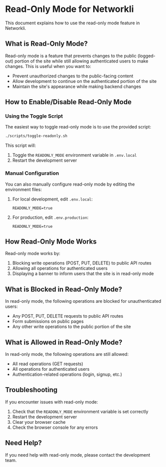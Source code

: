 # Read-Only Mode for Networkli

This document explains how to use the read-only mode feature in Networkli.

## What is Read-Only Mode?

Read-only mode is a feature that prevents changes to the public (logged-out) portion of the site while still allowing authenticated users to make changes. This is useful when you want to:

- Prevent unauthorized changes to the public-facing content
- Allow development to continue on the authenticated portion of the site
- Maintain the site's appearance while making backend changes

## How to Enable/Disable Read-Only Mode

### Using the Toggle Script

The easiest way to toggle read-only mode is to use the provided script:

```bash
./scripts/toggle-readonly.sh
```

This script will:
1. Toggle the `READONLY_MODE` environment variable in `.env.local`
2. Restart the development server

### Manual Configuration

You can also manually configure read-only mode by editing the environment files:

1. For local development, edit `.env.local`:
   ```
   READONLY_MODE=true
   ```

2. For production, edit `.env.production`:
   ```
   READONLY_MODE=true
   ```

## How Read-Only Mode Works

Read-only mode works by:

1. Blocking write operations (POST, PUT, DELETE) to public API routes
2. Allowing all operations for authenticated users
3. Displaying a banner to inform users that the site is in read-only mode

## What is Blocked in Read-Only Mode?

In read-only mode, the following operations are blocked for unauthenticated users:

- Any POST, PUT, DELETE requests to public API routes
- Form submissions on public pages
- Any other write operations to the public portion of the site

## What is Allowed in Read-Only Mode?

In read-only mode, the following operations are still allowed:

- All read operations (GET requests)
- All operations for authenticated users
- Authentication-related operations (login, signup, etc.)

## Troubleshooting

If you encounter issues with read-only mode:

1. Check that the `READONLY_MODE` environment variable is set correctly
2. Restart the development server
3. Clear your browser cache
4. Check the browser console for any errors

## Need Help?

If you need help with read-only mode, please contact the development team. 